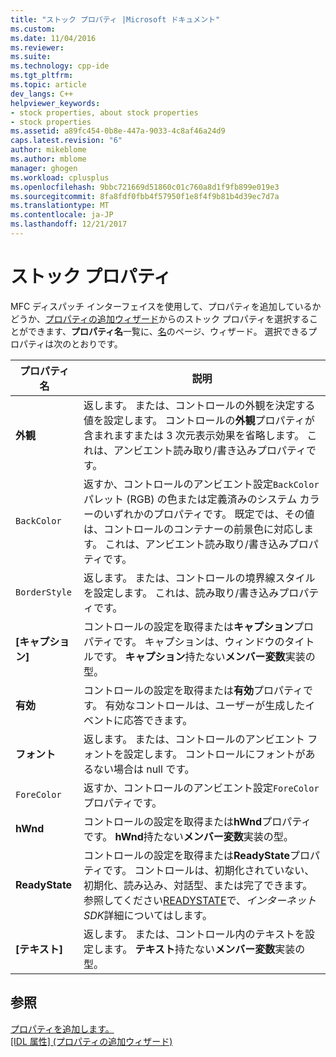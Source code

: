 ```yaml
---
title: "ストック プロパティ |Microsoft ドキュメント"
ms.custom: 
ms.date: 11/04/2016
ms.reviewer: 
ms.suite: 
ms.technology: cpp-ide
ms.tgt_pltfrm: 
ms.topic: article
dev_langs: C++
helpviewer_keywords:
- stock properties, about stock properties
- stock properties
ms.assetid: a89fc454-0b8e-447a-9033-4c8af46a24d9
caps.latest.revision: "6"
author: mikeblome
ms.author: mblome
manager: ghogen
ms.workload: cplusplus
ms.openlocfilehash: 9bbc721669d51860c01c760a8d1f9fb899e019e3
ms.sourcegitcommit: 8fa8fdf0fbb4f57950f1e8f4f9b81b4d39ec7d7a
ms.translationtype: MT
ms.contentlocale: ja-JP
ms.lasthandoff: 12/21/2017
---
```

# <a name="stock-properties"></a>ストック プロパティ
MFC ディスパッチ インターフェイスを使用して、プロパティを追加しているかどうか、[プロパティの追加ウィザード](../ide/idl-attributes-add-property-wizard.md)からのストック プロパティを選択することができます、**プロパティ名**一覧に、[名](../ide/names-add-property-wizard.md)のページ、ウィザード。 選択できるプロパティは次のとおりです。  
  
|プロパティ名|説明|  
|-------------------|-----------------|  
|**外観**|返します。 または、コントロールの外観を決定する値を設定します。 コントロールの**外観**プロパティが含まれますまたは 3 次元表示効果を省略します。 これは、アンビエント読み取り/書き込みプロパティです。|  
|`BackColor`|返すか、コントロールのアンビエント設定`BackColor`パレット (RGB) の色または定義済みのシステム カラーのいずれかのプロパティです。 既定では、その値は、コントロールのコンテナーの前景色に対応します。 これは、アンビエント読み取り/書き込みプロパティです。|  
|`BorderStyle`|返します。 または、コントロールの境界線スタイルを設定します。 これは、読み取り/書き込みプロパティです。|  
|**[キャプション]**|コントロールの設定を取得または**キャプション**プロパティです。 キャプションは、ウィンドウのタイトルです。 **キャプション**持たない**メンバー変数**実装の型。|  
|**有効**|コントロールの設定を取得または**有効**プロパティです。 有効なコントロールは、ユーザーが生成したイベントに応答できます。|  
|**フォント**|返します。 または、コントロールのアンビエント フォントを設定します。 コントロールにフォントがあるない場合は null です。|  
|`ForeColor`|返すか、コントロールのアンビエント設定`ForeColor`プロパティです。|  
|**hWnd**|コントロールの設定を取得または**hWnd**プロパティです。 **hWnd**持たない**メンバー変数**実装の型。|  
|**ReadyState**|コントロールの設定を取得または**ReadyState**プロパティです。 コントロールは、初期化されていない、初期化、読み込み、対話型、または完了できます。 参照してください[READYSTATE](https://msdn.microsoft.com/en-us/library/aa768362.aspx)で、*インターネット SDK*詳細についてはします。|  
|**[テキスト]**|返します。 または、コントロール内のテキストを設定します。 **テキスト**持たない**メンバー変数**実装の型。|  
  
## <a name="see-also"></a>参照  
 [プロパティを追加します。](../ide/adding-a-property-visual-cpp.md)   
 [[IDL 属性] (プロパティの追加ウィザード)](../ide/idl-attributes-add-property-wizard.md)